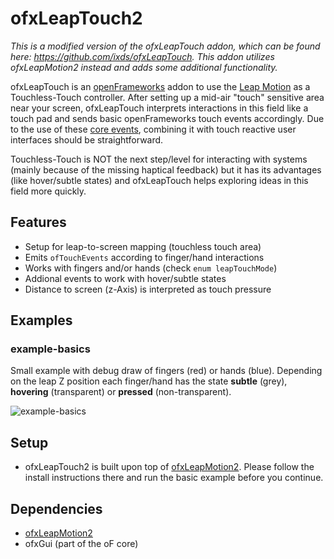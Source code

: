 ofxLeapTouch2
================

*This is a modified version of the ofxLeapTouch addon, which can be found here: https://github.com/ixds/ofxLeapTouch. This addon utilizes ofxLeapMotion2 instead and adds some additional functionality.*

ofxLeapTouch is an [openFrameworks](https://github.com/openframeworks/openFrameworks) addon to use the [Leap Motion](https://leapmotion.com) as a Touchless-Touch controller. After setting up a mid-air "touch" sensitive area near your screen, ofxLeapTouch interprets interactions in this field like a touch pad and sends basic openFrameworks touch events accordingly. Due to the use of these [core events](http://openframeworks.cc/documentation/events/ofCoreEvents.html), combining it with touch reactive user interfaces should be straightforward. 

Touchless-Touch is NOT the next step/level for interacting with systems (mainly because of the missing haptical feedback) but it has its advantages (like hover/subtle states) and ofxLeapTouch helps exploring ideas in this field more quickly.


Features 
--------

* Setup for leap-to-screen mapping (touchless touch area)
* Emits `ofTouchEvents` according to finger/hand interactions
* Works with fingers and/or hands (check `enum leapTouchMode`)
* Addional events to work with hover/subtle states 
* Distance to screen (z-Axis) is interpreted as touch pressure

Examples
--------

### example-basics

Small example with debug draw of fingers (red) or hands (blue). Depending on the leap Z position each finger/hand has the state **subtle** (grey), **hovering** (transparent) or **pressed** (non-transparent).

![example-basics](https://raw.githubusercontent.com/ixds/ofxLeapTouch/master/example-basics.png)

Setup
------

* ofxLeapTouch2 is built upon top of [ofxLeapMotion2](https://github.com/genekogan/ofxLeapMotion2). Please follow the install instructions there and run the basic example before you continue.

Dependencies
------------

* [ofxLeapMotion2](https://github.com/genekogan/ofxLeapMotion2)
* ofxGui (part of the oF core)
